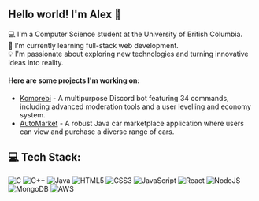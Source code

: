 ## Hello world! I'm Alex 👋
💻 I'm a Computer Science student at the University of British Columbia.  
🌱 I'm currently learning full-stack web development.  
💡 I'm passionate about exploring new technologies and turning innovative ideas into reality.

#### Here are some projects I'm working on:
- [Komorebi](https://github.com/alexyangg/discord_bot) - A multipurpose Discord bot featuring 34 commands, including advanced moderation tools and a user levelling and economy system.
- [AutoMarket](https://github.com/alexyangg/AutoMarket) - A robust Java car marketplace application where users can view and purchase a diverse range of cars.

## 💻 Tech Stack:
![C](https://img.shields.io/badge/c-%2300599C.svg?style=flat&logo=c&logoColor=white) ![C++](https://img.shields.io/badge/c++-%2300599C.svg?style=flat&logo=c%2B%2B&logoColor=white) ![Java](https://img.shields.io/badge/java-%23ED8B00.svg?style=flat&logo=openjdk&logoColor=white) ![HTML5](https://img.shields.io/badge/html5-%23E34F26.svg?style=flat&logo=html5&logoColor=white) ![CSS3](https://img.shields.io/badge/css3-%231572B6.svg?style=flat&logo=css3&logoColor=white) ![JavaScript](https://img.shields.io/badge/javascript-%23323330.svg?style=flat&logo=javascript&logoColor=%23F7DF1E) ![React](https://img.shields.io/badge/react-%2320232a.svg?style=flat&logo=react&logoColor=%2361DAFB) ![NodeJS](https://img.shields.io/badge/node.js-6DA55F?style=flat&logo=node.js&logoColor=white) ![MongoDB](https://img.shields.io/badge/MongoDB-%234ea94b.svg?style=flat&logo=mongodb&logoColor=white) ![AWS](https://img.shields.io/badge/AWS-%23FF9900.svg?style=flat&logo=amazon-aws&logoColor=white)
